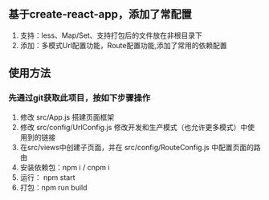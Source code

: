 ## 基于create-react-app，添加了常配置

1. 支持：less、Map/Set、支持打包后的文件放在非根目录下
2. 添加：多模式Url配置功能，Route配置功能,添加了常用的依赖配置


## 使用方法
### 先通过git获取此项目，按如下步骤操作
1. 修改 src/App.js 搭建页面框架
2. 修改 src/config/UrlConfig.js 修改开发和生产模式（也允许更多模式）中使用到的链接
3. 在src/views中创建子页面，并在 src/config/RouteConfig.js 中配置页面的路由
4. 安装依赖包：npm i  /  cnpm i
5. 运行： npm start 
6. 打包：npm run build